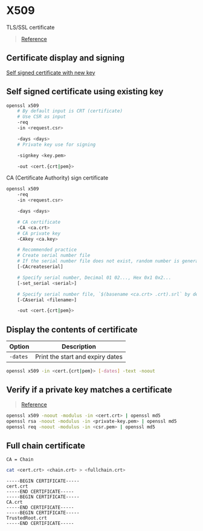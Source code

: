 # X509

TLS/SSL certificate

> [Reference](https://www.openssl.org/docs/man1.1.1/man1/x509.html)

## Certificate display and signing

[Self signed certificate with new key](CSR.md#self-signed-certificate)

## Self signed certificate using existing key

```bash
openssl x509 
    # By default input is CRT (certificate)
    # Use CSR as input
    -req
    -in <request.csr> 

    -days <days>
    # Private key use for signing

    -signkey <key.pem> 

    -out <cert.{crt|pem}> 
```

CA (Certificate Authority) sign certificate

```bash
openssl x509 
    -req 
    -in <request.csr> 

    -days <days> 

    # CA certificate
    -CA <ca.crt> 
    # CA private key
    -CAkey <ca.key> 

    # Recommended practice
    # Create serial number file
    # If the serial number file does not exist, random number is generated
    [-CAcreateserial]

    # Specify serial number, Decimal 01 02..., Hex 0x1 0x2...
    [-set_serial <serial>]

    # Specify serial number file, `$(basename <ca.crt> .crt).srl` by default
    [-CAserial <filename>]

    -out <cert.{crt|pem}>
```

## Display the contents of certificate

| Option | Description |
| - | - |
| `-dates` | Print the start and expiry dates |

```bash
openssl x509 -in <cert.{crt|pem}> [-dates] -text -noout
```

## Verify if a private key matches a certificate

> [Reference](https://www.ibm.com/support/pages/how-verify-if-private-key-matches-certificate)

```bash
openssl x509 -noout -modulus -in <cert.crt> | openssl md5
openssl rsa -noout -modulus -in <private-key.pem> | openssl md5
openssl req -noout -modulus -in <csr.pem> | openssl md5
```

## Full chain certificate

`CA = Chain`

```bash
cat <cert.crt> <chain.crt> > <fullchain.crt>
```

```
-----BEGIN CERTIFICATE-----
cert.crt
-----END CERTIFICATE-----
-----BEGIN CERTIFICATE-----
CA.crt
-----END CERTIFICATE-----
-----BEGIN CERTIFICATE-----
TrustedRoot.crt
-----END CERTIFICATE----- 
```
